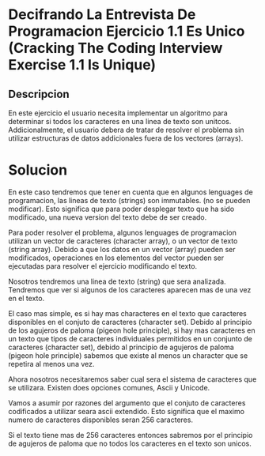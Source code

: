 # Decifrando La Entrevista De Programacion Ejercicio 1.1 Es Unico (Cracking The Coding Interview Exercise 1.1 Is Unique)

## Descripcion
En este ejercicio el usuario necesita implementar un algoritmo para determinar si todos los caracteres en una linea de texto son unitcos. Addicionalmente, el usuario debera de tratar de resolver el problema sin utilizar estructuras de datos addicionales fuera de los vectores (arrays). 


# Solucion
En este caso tendremos que tener en cuenta que en algunos lenguages de programacion, las lineas de texto (strings) son immutables. (no se pueden modificar). 
Esto significa que para poder desplegar texto que ha sido modificado, una nueva version del texto debe de ser creado. 

Para poder resolver el problema, algunos lenguages de programacion utilizan un vector de caracteres (character array), o un vector de texto (string array). Debido a que los datos en un vector (array) pueden ser modificados, operaciones en los elementos del vector pueden ser ejecutadas para resolver el ejercicio modificando el texto. 

Nosotros tendremos una linea de texto (string) que sera analizada. 
Tendremos que ver si algunos de los caracteres aparecen mas de una vez en el texto. 

El caso mas simple, es si hay mas characteres en el texto que caracteres disponibles en el conjuto de caracteres (character set). Debido al principio de los agujeros de paloma (pigeon hole principle), si hay mas caracteres en un texto que tipos de caracteres individuales permitidos en un conjunto de caracteres (character set), debido al principio de agujeros de paloma (pigeon hole principle) sabemos que existe al menos un character que se repetira al menos una vez. 

Ahora nosotros necesitaremos saber cual sera el sistema de caracteres que se utilizara. Existen does opciones comunes, Ascii y Unicode. 

Vamos a asumir por razones del argumento que el conjuto de caracteres codificados a utilizar seara ascii extendido. 
Esto significa que el maximo numero de caracteres disponibles seran 256 caracteres. 

Si el texto tiene mas de 256 caracteres entonces sabremos por el principio de agujeros de paloma que no todos los caracteres en el texto son unicos. 

